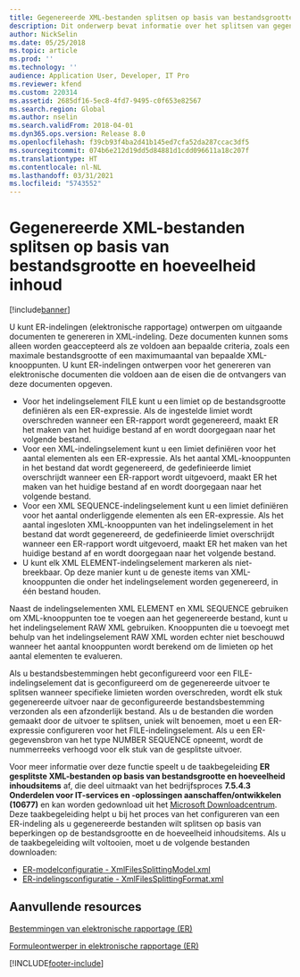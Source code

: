```yaml
---
title: Gegenereerde XML-bestanden splitsen op basis van bestandsgrootte en hoeveelheid inhoud
description: Dit onderwerp bevat informatie over het splitsen van gegenereerde bestanden op basis van de bestandsgrootte en de hoeveelheid inhoudsitems.
author: NickSelin
ms.date: 05/25/2018
ms.topic: article
ms.prod: ''
ms.technology: ''
audience: Application User, Developer, IT Pro
ms.reviewer: kfend
ms.custom: 220314
ms.assetid: 2685df16-5ec8-4fd7-9495-c0f653e82567
ms.search.region: Global
ms.author: nselin
ms.search.validFrom: 2018-04-01
ms.dyn365.ops.version: Release 8.0
ms.openlocfilehash: f39cb93f4ba2d41b145ed7cfa52da287ccac3df5
ms.sourcegitcommit: 074b6e212d19dd5d84881d1cdd096611a18c207f
ms.translationtype: HT
ms.contentlocale: nl-NL
ms.lasthandoff: 03/31/2021
ms.locfileid: "5743552"
---
```

# <a name="split-generated-xml-files-based-on-file-size-and-content-quantity"></a>Gegenereerde XML-bestanden splitsen op basis van bestandsgrootte en hoeveelheid inhoud

[!include[banner](../includes/banner.md)]

U kunt ER-indelingen (elektronische rapportage) ontwerpen om uitgaande documenten te genereren in XML-indeling. Deze documenten kunnen soms alleen worden geaccepteerd als ze voldoen aan bepaalde criteria, zoals een maximale bestandsgrootte of een maximumaantal van bepaalde XML-knooppunten. U kunt ER-indelingen ontwerpen voor het genereren van elektronische documenten die voldoen aan de eisen die de ontvangers van deze documenten opgeven.

- Voor het indelingselement FILE kunt u een limiet op de bestandsgrootte definiëren als een ER-expressie. Als de ingestelde limiet wordt overschreden wanneer een ER-rapport wordt gegenereerd, maakt ER het maken van het huidige bestand af en wordt doorgegaan naar het volgende bestand.
- Voor een XML-indelingselement kunt u een limiet definiëren voor het aantal elementen als een ER-expressie. Als het aantal XML-knooppunten in het bestand dat wordt gegenereerd, de gedefinieerde limiet overschrijdt wanneer een ER-rapport wordt uitgevoerd, maakt ER het maken van het huidige bestand af en wordt doorgegaan naar het volgende bestand.
- Voor een XML SEQUENCE-indelingselement kunt u een limiet definiëren voor het aantal onderliggende elementen als een ER-expressie. Als het aantal ingesloten XML-knooppunten van het indelingselement in het bestand dat wordt gegenereerd, de gedefinieerde limiet overschrijdt wanneer een ER-rapport wordt uitgevoerd, maakt ER het maken van het huidige bestand af en wordt doorgegaan naar het volgende bestand.
- U kunt elk XML ELEMENT-indelingselement markeren als niet-breekbaar. Op deze manier kunt u de geneste items van XML-knooppunten die onder het indelingselement worden gegenereerd, in één bestand houden.

Naast de indelingselementen XML ELEMENT en XML SEQUENCE gebruiken om XML-knooppunten toe te voegen aan het gegenereerde bestand, kunt u het indelingselement RAW XML gebruiken. Knooppunten die u toevoegt met behulp van het indelingselement RAW XML worden echter niet beschouwd wanneer het aantal knooppunten wordt berekend om de limieten op het aantal elementen te evalueren.

Als u bestandsbestemmingen hebt geconfigureerd voor een FILE-indelingselement dat is geconfigureerd om de gegenereerde uitvoer te splitsen wanneer specifieke limieten worden overschreden, wordt elk stuk gegenereerde uitvoer naar de geconfigureerde bestandsbestemming verzonden als een afzonderlijk bestand. Als u de bestanden die worden gemaakt door de uitvoer te splitsen, uniek wilt benoemen, moet u een ER-expressie configureren voor het FILE-indelingselement. Als u een ER-gegevensbron van het type NUMBER SEQUENCE opneemt, wordt de nummerreeks verhoogd voor elk stuk van de gesplitste uitvoer.

Voor meer informatie over deze functie speelt u de taakbegeleiding **ER gesplitste XML-bestanden op basis van bestandsgrootte en hoeveelheid inhoudsitems** af, die deel uitmaakt van het bedrijfsproces **7.5.4.3 Onderdelen voor IT-services en -oplossingen aanschaffen/ontwikkelen (10677)** en kan worden gedownload uit het [Microsoft Downloadcentrum](https://go.microsoft.com/fwlink/?linkid=874684). Deze taakbegeleiding helpt u bij het proces van het configureren van een ER-indeling als u gegenereerde bestanden wilt splitsen op basis van beperkingen op de bestandsgrootte en de hoeveelheid inhoudsitems. Als u de taakbegeleiding wilt voltooien, moet u de volgende bestanden downloaden:

- [ER-modelconfiguratie - XmlFilesSplittingModel.xml](https://go.microsoft.com/fwlink/?linkid=874111)
- [ER-indelingsconfiguratie - XmlFilesSplittingFormat.xml](https://go.microsoft.com/fwlink/?linkid=874111)

## <a name="additional-resources"></a>Aanvullende resources
[Bestemmingen van elektronische rapportage (ER)](electronic-reporting-destinations.md)

[Formuleontwerper in elektronische rapportage (ER)](general-electronic-reporting-formula-designer.md)


[!INCLUDE[footer-include](../../../includes/footer-banner.md)]